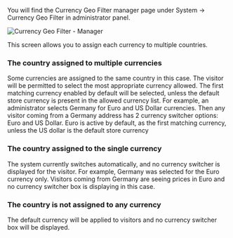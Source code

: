 You will find the Currency Geo Filter manager page under System -> Currency Geo Filter in administrator panel.

![Currency Geo Filter - Manager](currency-geo-filter-manager.png) 

This screen allows you to assign each currency to multiple countries. 

### The country assigned to multiple currencies

Some currencies are assigned to the same country in this case. The visitor will be permitted to select the most appropriate currency allowed. The first matching currency enabled by default will be selected, unless the default store currency is present in the allowed currency list. For example, an administrator selects Germany for Euro and US Dollar currencies. Then any visitor coming from a Germany address has 2 currency switcher options: Euro and US Dollar. Euro is active by default, as the first matching currency, unless the US dollar is the default store currency

### The country assigned to the single currency

The system currently switches automatically, and no currency switcher is displayed for the visitor. For example, Germany was selected for the Euro currency only. Visitors coming from Germany are seeing prices in Euro and no currency switcher box is displaying in this case.

### The country is not assigned to any currency

The default currency will be applied to visitors and no currency switcher box will be displayed.
